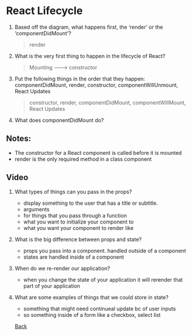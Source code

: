 # React Lifecycle


1. Based off the diagram, what happens first, the ‘render’ or the ‘componentDidMount’?
    > render

2. What is the very first thing to happen in the lifecycle of React?
    > Mounting ---> constructor

3. Put the following things in the order that they happen: componentDidMount, render, constructor, componentWillUnmount, React Updates
    > constructor, render, componentDidMount, componentWillMount, React Updates
4. What does componentDidMount do?
    > 

## Notes:
  * The constructor for a React component is called before it is mounted
  * render is the only required method in a class component



## Video

1. What types of things can you pass in the props?
   * display something to the user that has a title or subtitle.
   * arguments
   * for things that you pass through a function
   * what you want to initialize your component to
   * what you want your component to render like

2. What is the big difference between props and state?
    * props you pass into a component. handled outside of a component
    * states are handled inside of a component

3. When do we re-render our application?
    * when you change the state of your application it will rerender that part of your application

4. What are some examples of things that we could store in state?
    * something that might need continueal update bc of user inputs
    * so something inside of a form like a checkbox, select list

    [Back](https://angeladzodzomenyo.github.io/reading-notes/)